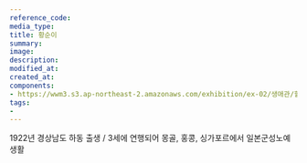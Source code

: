 ```yaml
---
reference_code:
media_type:
title: 황순이
summary: 
image:
description:
modified_at:
created_at:
components:
- https://wwm3.s3.ap-northeast-2.amazonaws.com/exhibition/ex-02/생애관/할머니들/황순이.JPG
tags:
-
---
```

1922년 경상남도 하동 출생 / 3세에 연행되어 몽골, 홍콩, 싱가포르에서 일본군성노예생활
